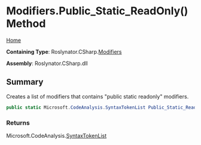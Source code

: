 # Modifiers\.Public\_Static\_ReadOnly\(\) Method

[Home](../../../../README.md)

**Containing Type**: Roslynator\.CSharp\.[Modifiers](../README.md)

**Assembly**: Roslynator\.CSharp\.dll

## Summary

Creates a list of modifiers that contains "public static readonly" modifiers\.

```csharp
public static Microsoft.CodeAnalysis.SyntaxTokenList Public_Static_ReadOnly()
```

### Returns

Microsoft\.CodeAnalysis\.[SyntaxTokenList](https://docs.microsoft.com/en-us/dotnet/api/microsoft.codeanalysis.syntaxtokenlist)

